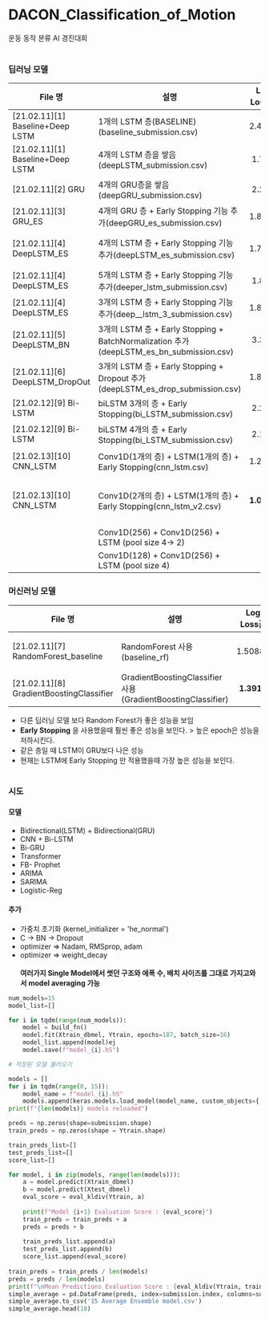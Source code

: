 # DACON_Classification_of_Motion
운동 동작 분류 AI 경진대회
<br><br>
### 딥러닝 모델
|File 명|설명|Log Loss값|비고|
|-----|-------|:-----:|----|
|[21.02.11][1] Baseline+Deep LSTM| 1개의 LSTM 층(BASELINE)(baseline_submission.csv)|2.4148||
|[21.02.11][1] Baseline+Deep LSTM| 4개의 LSTM 층을 쌓음(deepLSTM_submission.csv)|1.739|단일층보단 나은 성능|
|[21.02.11][2] GRU|4개의 GRU층을 쌓음(deepGRU_submission.csv)|2.289|같은 층 LSTM이 더 나은 성능|
|[21.02.11][3] GRU_ES| 4개의 GRU 층 + Early Stopping 기능 추가(deepGRU_es_submission.csv)|1.8980|Early Stopping이 안한 것보다 나은 성능|
|[21.02.11][4] DeepLSTM_ES| 4개의 LSTM 층 + Early Stopping 기능 추가(deepLSTM_es_submission.csv)|1.7265|총 epoch 33번 진행, deeper 진행(epochs:33) 1.879|
|[21.02.11][4] DeepLSTM_ES| 5개의 LSTM 층 + Early Stopping 기능 추가(deeper_lstm_submission.csv)|1.879||
|[21.02.11][4] DeepLSTM_ES| 3개의 LSTM 층 + Early Stopping 기능 추가(deep__lstm_3_submission.csv)|1.8394||
|[21.02.11][5] DeepLSTM_BN| 3개의 LSTM 층 + Early Stopping + BatchNormalization 추가(deepLSTM_es_bn_submission.csv)|3.392|patience = 20, epochs = 300 -> logloss : 더 별로|
|[21.02.11][6] DeepLSTM_DropOut|3개의 LSTM 층 + Early Stopping + Dropout 추가(deepLSTM_es_drop_submission.csv)|1.8322|Batchnormalization보단 dropout, but 안해주는 것이 나음|
|[21.02.12][9] Bi-LSTM|biLSTM 3개의 층 + Early Stopping(bi_LSTM_submission.csv)|2.239| 더 안좋아짐 ㅇㅅㅇ|
|[21.02.12][9] Bi-LSTM|biLSTM 4개의 층 + Early Stopping(bi_LSTM_submission.csv)|2.127|3개의 층 보다는 좋은데 여전히 별로임|
|[21.02.13][10] CNN_LSTM|Conv1D(1개의 층) + LSTM(1개의 층) + Early Stopping(cnn_lstm.csv)|1.2267|Conv1D + LSTM이 좋은 성능을 보임|
|[21.02.13][10] CNN_LSTM|Conv1D(2개의 층) + LSTM(1개의 층) + Early Stopping(cnn_lstm_v2.csv)|**1.0631**|Conv1D 두개를 쌓았을 때 더 좋은 성능(early Stopping을 더 높였는데 1.084)|
||Conv1D(256) + Conv1D(256) + LSTM (pool size 4-> 2)|||
||Conv1D(128) + Conv1D(256) + LSTM (pool size 4)|||

### 머신러닝 모델
|File 명|설명|Log Loss값|비고|
|-----|-------|:-----:|----|
|[21.02.11][7] RandomForest_baseline|RandomForest 사용(baseline_rf)|1.50886|다른 딥러닝들 보다 좋은 성능을 보임|
|[21.02.11][8] GradientBoostingClassifier|GradientBoostingClassifier사용(GradientBoostingClassifier)|**1.3918**|RandomForest보다 나은 성능|


- 다른 딥러닝 모델 보다 Random Forest가 좋은 성능을 보임
- **Early Stopping** 을 사용했을때 훨씬 좋은 성능을 보인다. > 높은 epoch은 성능을 저하시킨다.
- 같은 층일 때 LSTM이 GRU보다 나은 성능
- 현재는 LSTM에 Early Stopping 만 적용했을때 가장 높은 성능을 보인다.
<br><br>
### 시도
#### 모델
- Bidirectional(LSTM) + Bidirectional(GRU)
- CNN + Bi-LSTM
- Bi-GRU
- Transformer
- FB- Prophet
- ARIMA
- SARIMA
- Logistic-Reg
#### 추가
- 가중치 초기화 (kernel_initializer = 'he_normal')
- C -> BN -> Dropout
- optimizer => Nadam, RMSprop, adam
- optimizer => weight_decay
<br><br>
**여러가지 Single Model에서 썻던 구조와 에폭 수, 배치 사이즈를 그대로 가지고와서 model averaging 가능**

```python
num_models=15
model_list=[]

for i in tqdm(range(num_models)):
    model = build_fn()
    model.fit(Xtrain_dbmel, Ytrain, epochs=187, batch_size=16)
    model_list.append(model)ej
    model.save(f"model_{i}.h5")
```
```python
# 저장된 모델 불러오기

models = []
for i in tqdm(range(0, 15)):
    model_name = f"model_{i}.h5"
    models.append(keras.models.load_model(model_name, custom_objects={'mish' : mish}))
print(f"{len(models)} models reloaded")
```

```python
preds = np.zeros(shape=submission.shape)
train_preds = np.zeros(shape = Ytrain.shape)

train_preds_list=[]
test_preds_list=[]
score_list=[]

for model, i in zip(models, range(len(models))):
    a = model.predict(Xtrain_dbmel)
    b = model.predict(Xtest_dbmel)
    eval_score = eval_kldiv(Ytrain, a)
    
    print(f"Model {i+1} Evaluation Score : {eval_score}")
    train_preds = train_preds + a
    preds = preds + b
    
    train_preds_list.append(a)
    test_preds_list.append(b)
    score_list.append(eval_score)
    
train_preds = train_preds / len(models)
preds = preds / len(models)
print(f"\nMean Predictions Evaluation Score : {eval_kldiv(Ytrain, train_preds)}")
simple_average = pd.DataFrame(preds, index=submission.index, columns=submission.columns)
simple_average.to_csv('15 Average Ensemble model.csv')
simple_average.head(10)
```
